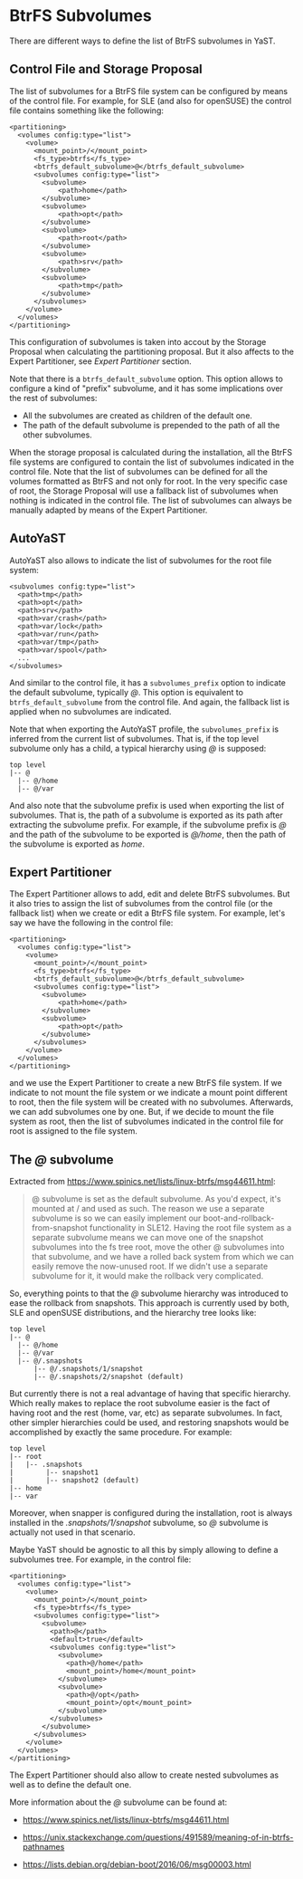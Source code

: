 # BtrFS Subvolumes

There are different ways to define the list of BtrFS subvolumes in YaST.

## Control File and Storage Proposal

The list of subvolumes for a BtrFS file system can be configured by means of the control file. For example, for SLE (and also for openSUSE) the control file contains something like the following:

~~~
<partitioning>
  <volumes config:type="list">
    <volume>
      <mount_point>/</mount_point>
      <fs_type>btrfs</fs_type>
      <btrfs_default_subvolume>@</btrfs_default_subvolume>
      <subvolumes config:type="list">
        <subvolume>
            <path>home</path>
        </subvolume>
        <subvolume>
            <path>opt</path>
        </subvolume>
        <subvolume>
            <path>root</path>
        </subvolume>
        <subvolume>
            <path>srv</path>
        </subvolume>
        <subvolume>
            <path>tmp</path>
        </subvolume>
      </subvolumes>
    </volume>
  </volumes>
</partitioning>
~~~

This configuration of subvolumes is taken into accout by the Storage Proposal when calculating the partitioning proposal. But it also affects to the Expert Partitioner, see *Expert Partitioner* section.

Note that there is a `btrfs_default_subvolume` option. This option allows to configure a kind of "prefix" subvolume, and it has some implications over the rest of subvolumes:

* All the subvolumes are created as children of the default one.
* The path of the default subvolume is prepended to the path of all the other subvolumes.

When the storage proposal is calculated during the installation, all the BtrFS file systems are configured to contain the list of subvolumes indicated in the control file. Note that the list of subvolumes can be defined for all the volumes formatted as BtrFS and not only for root. In the very specific case of root, the Storage Proposal will use a fallback list of subvolumes when nothing is indicated in the control file. The list of subvolumes can always be manually adapted by means of the Expert Partitioner.


## AutoYaST

AutoYaST also allows to indicate the list of subvolumes for the root file system:

~~~
<subvolumes config:type="list">
  <path>tmp</path>
  <path>opt</path>
  <path>srv</path>
  <path>var/crash</path>
  <path>var/lock</path>
  <path>var/run</path>
  <path>var/tmp</path>
  <path>var/spool</path>
  ...
</subvolumes>
~~~

And similar to the control file, it has a `subvolumes_prefix` option to indicate the default subvolume, typically *@*. This option is equivalent to `btrfs_default_subvolume` from the control file. And again, the fallback list is applied when no subvolumes are indicated.

Note that when exporting the AutoYaST profile, the `subvolumes_prefix` is inferred from the current list of subvolumes. That is, if the top level subvolume only has a child, a typical hierarchy using *@* is supposed:

~~~
top level
|-- @
  |-- @/home
  |-- @/var
~~~

And also note that the subvolume prefix is used when exporting the list of subvolumes. That is, the path of a subvolume is exported as its path after extracting the subvolume prefix. For example, if the subvolume prefix is *@* and the path of the subvolume to be exported is *@/home*, then the path of the subvolume is exported as *home*.


## Expert Partitioner

The Expert Partitioner allows to add, edit and delete BtrFS subvolumes. But it also tries to assign the list of subvolumes from the control file (or the fallback list) when we create or edit a BtrFS file system. For example, let's say we have the following in the control file:

~~~
<partitioning>
  <volumes config:type="list">
    <volume>
      <mount_point>/</mount_point>
      <fs_type>btrfs</fs_type>
      <btrfs_default_subvolume>@</btrfs_default_subvolume>
      <subvolumes config:type="list">
        <subvolume>
            <path>home</path>
        </subvolume>
        <subvolume>
            <path>opt</path>
        </subvolume>
      </subvolumes>
    </volume>
  </volumes>
</partitioning>
~~~

and we use the Expert Partitioner to create a new BtrFS file system. If we indicate to not mount the file system or we indicate a mount point different to root, then the file system will be created with no subvolumes. Afterwards, we can add subvolumes one by one. But, if we decide to mount the file system as root, then the list of subvolumes indicated in the control file for root is assigned to the file system.

## The *@* subvolume

Extracted from https://www.spinics.net/lists/linux-btrfs/msg44611.html:

> @ subvolume is set as the default subvolume. As you'd expect, it's
> mounted at / and used as such. The reason we use a separate subvolume
> is so we can easily implement our boot-and-rollback-from-snapshot
> functionality in SLE12. Having the root file system as a separate
> subvolume means we can move one of the snapshot subvolumes into the fs
> tree root, move the other @ subvolumes into that subvolume, and we
> have a rolled back system from which we can easily remove the
> now-unused root. If we didn't use a separate subvolume for it, it
> would make the rollback very complicated.

So, everything points to that the *@* subvolume hierarchy was introduced to ease the rollback from snapshots. This approach is currently used by both, SLE and openSUSE distributions, and the hierarchy tree looks like:

~~~
top level
|-- @
  |-- @/home
  |-- @/var
  |-- @/.snapshots
      |-- @/.snapshots/1/snapshot
      |-- @/.snapshots/2/snapshot (default)
~~~

But currently there is not a real advantage of having that specific hierarchy. Which really makes to replace the root subvolume easier is the fact of having root and the rest (home, var, etc) as separate subvolumes. In fact, other simpler hierarchies could be used, and restoring snapshots would be accomplished by exactly the same procedure. For example:

~~~
top level
|-- root
|   |-- .snapshots
|        |-- snapshot1
|        |-- snapshot2 (default)
|-- home
|-- var
~~~

Moreover, when snapper is configured during the installation, root is always installed in the *.snapshots/1/snapshot* subvolume, so *@* subvolume is actually not used in that scenario.

Maybe YaST should be agnostic to all this by simply allowing to define a subvolumes tree. For example, in the control file:

~~~
<partitioning>
  <volumes config:type="list">
    <volume>
      <mount_point>/</mount_point>
      <fs_type>btrfs</fs_type>
      <subvolumes config:type="list">
        <subvolume>
          <path>@</path>
          <default>true</default>
          <subvolumes config:type="list">
            <subvolume>
              <path>@/home</path>
              <mount_point>/home</mount_point>
            </subvolume>
            <subvolume>
              <path>@/opt</path>
              <mount_point>/opt</mount_point>
            </subvolume>
          </subvolumes>
        </subvolume>
      </subvolumes>
    </volume>
  </volumes>
</partitioning>
~~~

The Expert Partitioner should also allow to create nested subvolumes as well as to define the default one.

More information about the *@* subvolume can be found at:

* https://www.spinics.net/lists/linux-btrfs/msg44611.html

* https://unix.stackexchange.com/questions/491589/meaning-of-in-btrfs-pathnames

* https://lists.debian.org/debian-boot/2016/06/msg00003.html
